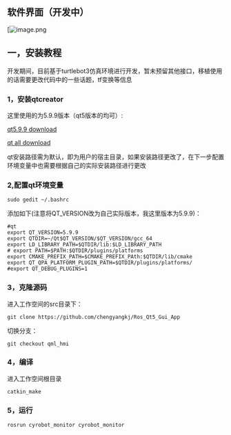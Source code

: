 
## 软件界面（开发中）

[![image.png](https://postimg.cc/7CnZr7tm)

## 一，安装教程

开发期间，目前基于turtlebot3仿真环境进行开发，暂未预留其他接口，移植使用的话需要更改代码中的一些话题，tf变换等信息

### 1，安装qtcreator

这里使用的为5.9.9版本（qt5版本的均可）:

[qt5.9.9 download](http://download.qt.io/archive/qt/5.9/5.9.9/qt-opensource-linux-x64-5.9.9.run)

[qt all download](http://download.qt.io/archive/qt/)

qt安装路径需为默认，即为用户的宿主目录，如果安装路径更改了，在下一步配置环境变量中也需要根据自己的实际安装路径进行更改
### 2,配置qt环境变量

```shell
sudo gedit ~/.bashrc
```
添加如下(注意将QT_VERSION改为自己实际版本，我这里版本为5.9.9)：
```shell
#qt
export QT_VERSION=5.9.9
export QTDIR=~/Qt$QT_VERSION/$QT_VERSION/gcc_64
export LD_LIBRARY_PATH=$QTDIR/lib:$LD_LIBRARY_PATH
# export PATH=$PATH:$QTDIR/plugins/platforms
export CMAKE_PREFIX_PATH=$CMAKE_PREFIX_PAth:$QTDIR/lib/cmake
export QT_QPA_PLATFORM_PLUGIN_PATH=$QTDIR/plugins/platforms/
#export QT_DEBUG_PLUGINS=1
```

### 3，克隆源码
进入工作空间的src目录下：

```shell
git clone https://github.com/chengyangkj/Ros_Qt5_Gui_App
```
切换分支：
```shell
git checkout qml_hmi
```
### 4，编译
进入工作空间根目录
```shell
catkin_make
```
### 5，运行

```shell
rosrun cyrobot_monitor cyrobot_monitor
```
